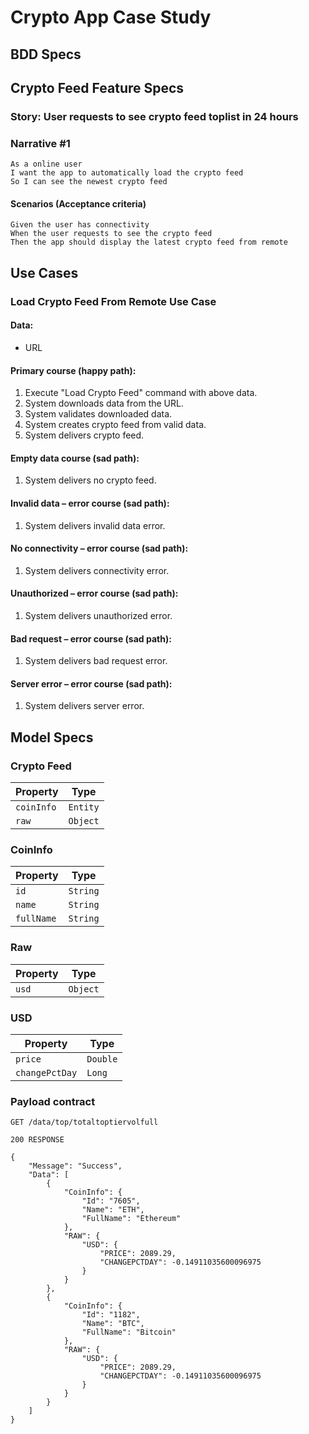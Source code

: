 # Crypto App Case Study

## BDD Specs

## Crypto Feed Feature Specs

### Story: User requests to see crypto feed toplist in 24 hours

### Narrative #1

```
As a online user
I want the app to automatically load the crypto feed
So I can see the newest crypto feed
```

#### Scenarios (Acceptance criteria)

```
Given the user has connectivity
When the user requests to see the crypto feed
Then the app should display the latest crypto feed from remote
```

## Use Cases

### Load Crypto Feed From Remote Use Case

#### Data:
- URL

#### Primary course (happy path):
1. Execute "Load Crypto Feed" command with above data.
2. System downloads data from the URL.
3. System validates downloaded data.
4. System creates crypto feed from valid data.
5. System delivers crypto feed.

#### Empty data course (sad path):
1. System delivers no crypto feed.

#### Invalid data – error course (sad path):
1. System delivers invalid data error.

#### No connectivity – error course (sad path):
1. System delivers connectivity error.

#### Unauthorized – error course (sad path):
1. System delivers unauthorized error.

#### Bad request – error course (sad path):
1. System delivers bad request error.

#### Server error – error course (sad path):
1. System delivers server error.

## Model Specs

### Crypto Feed

| Property       | Type     |
|----------------|----------|
| `coinInfo`     | `Entity` |
| `raw`          | `Object` |

### CoinInfo
| Property       | Type     |
|----------------|----------|
| `id`           | `String` |
| `name`         | `String` |
| `fullName`     | `String` |

### Raw
| Property       | Type     |
|----------------|----------|
| `usd`          | `Object` |

### USD
| Property       | Type     |
|----------------|----------|
| `price`        | `Double` |
| `changePctDay` | `Long`   |

### Payload contract

```
GET /data/top/totaltoptiervolfull

200 RESPONSE

{
    "Message": "Success",
    "Data": [
        {
            "CoinInfo": {
                "Id": "7605",
                "Name": "ETH",
                "FullName": "Ethereum"
            },
            "RAW": {
                "USD": {
                    "PRICE": 2089.29,
                    "CHANGEPCTDAY": -0.14911035600096975
                }
            }
        },
        {
            "CoinInfo": {
                "Id": "1182",
                "Name": "BTC",
                "FullName": "Bitcoin"
            },
            "RAW": {
                "USD": {
                    "PRICE": 2089.29,
                    "CHANGEPCTDAY": -0.14911035600096975
                }
            }
        }
    ]
}
```
